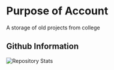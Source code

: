 # Purpose of Account
A storage of old projects from college

## Github Information

![Repository Stats](https://github-readme-stats.vercel.app/api?username=RMbackup&show_icons=true&count_private=true)

